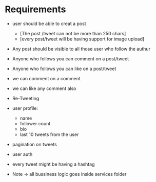 # Requirements

- user should be able to creat a post
  - [The post /tweet can not be more than 250 chars]
  - [every post/tweet will be having support for image upload]

- Any post should be visible to all those user who follow the authur
- Anyone who follows you can comment on a post/tweet
- Anyone who follows you can like on a post/tweet
- we can comment on a comment
- we can like any comment also

- Re-Tweeting

- user profile:
  - name
  - follower count
  - bio
  - last 10 tweets from the user

- pagination on tweets
- user auth

- every tweet might be having a hashtag

- Note -> all bussiness logic goes inside services folder



